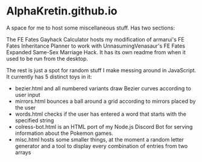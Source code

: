 # AlphaKretin.github.io
A space for me to host some miscellaneous stuff. Has two sections:

The FE Fates Gayhack Calculator hosts my modification of armarui's FE Fates Inheritance Planner to work with UnnasumingVenasaur's FE Fates Expanded Same-Sex Marriage Hack. It has its own readme from when it used to be run from the desktop.

The rest is just a spot for random stuff I make messing around in JavaScript. It currently has 5 distinct toys in it: 
  - bezier.html and all numbered variants draw Bezier curves according to user input 
  - mirrors.html bounces a ball around a grid according to mirrors placed by the user
  - words.html checks if the user has entered a word that starts with the specified string
  - colress-bot.html is an HTML port of my Node.js Discord Bot for serving information about the Pokemon games.
  - misc.html hosts some smaller things, at the moment a random letter generator and a tool to display every combination of entries from two arrays
